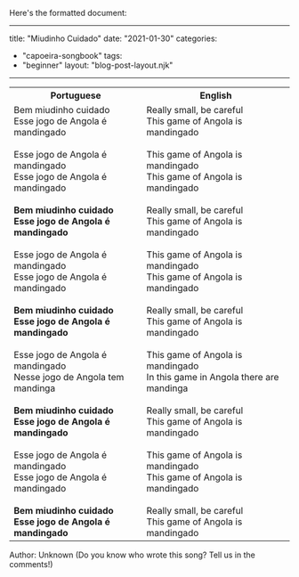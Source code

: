 Here's the formatted document:

---
title: "Miudinho Cuidado"
date: "2021-01-30"
categories: 
  - "capoeira-songbook"
tags: 
  - "beginner"
layout: "blog-post-layout.njk"
---

<table class="capoeira-table">
    <tr class="header-row">
        <th>Portuguese</th>
        <th>English</th>
    </tr>
    <tr>
        <td>Bem miudinho cuidado<br>
        Esse jogo de Angola é mandingado<br>
        <br>
        Esse jogo de Angola é mandingado<br>
        Esse jogo de Angola é mandingado<br>
        <br>
        <strong>Bem miudinho cuidado<br>
        Esse jogo de Angola é mandingado</strong><br>
        <br>
        Esse jogo de Angola é mandingado<br>
        Esse jogo de Angola é mandingado<br>
        <br>
        <strong>Bem miudinho cuidado<br>
        Esse jogo de Angola é mandingado</strong><br>
        <br>
        Esse jogo de Angola é mandingado<br>
        Nesse jogo de Angola tem mandinga<br>
        <br>
        <strong>Bem miudinho cuidado<br>
        Esse jogo de Angola é mandingado</strong><br>
        <br>
        Esse jogo de Angola é mandingado<br>
        Esse jogo de Angola é mandingado<br>
        <br>
        <strong>Bem miudinho cuidado<br>
        Esse jogo de Angola é mandingado</strong></td>
        <td>Really small, be careful<br>
        This game of Angola is mandingado<br>
        <br>
        This game of Angola is mandingado<br>
        This game of Angola is mandingado<br>
        <br>
        Really small, be careful<br>
        This game of Angola is mandingado<br>
        <br>
        This game of Angola is mandingado<br>
        This game of Angola is mandingado<br>
        <br>
        Really small, be careful<br>
        This game of Angola is mandingado<br>
        <br>
        This game of Angola is mandingado<br>
        In this game in Angola there are mandinga<br>
        <br>
        Really small, be careful<br>
        This game of Angola is mandingado<br>
        <br>
        This game of Angola is mandingado<br>
        This game of Angola is mandingado<br>
        <br>
        Really small, be careful<br>
        This game of Angola is mandingado</td>
    </tr>
</table>

<figcaption>
Author: Unknown (Do you know who wrote this song? Tell us in the comments!)
</figcaption>